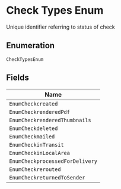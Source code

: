 
# Check Types Enum

Unique identifier referring to status of check

## Enumeration

`CheckTypesEnum`

## Fields

| Name |
|  --- |
| `EnumCheckcreated` |
| `EnumCheckrenderedPdf` |
| `EnumCheckrenderedThumbnails` |
| `EnumCheckdeleted` |
| `EnumCheckmailed` |
| `EnumCheckinTransit` |
| `EnumCheckinLocalArea` |
| `EnumCheckprocessedForDelivery` |
| `EnumCheckrerouted` |
| `EnumCheckreturnedToSender` |

